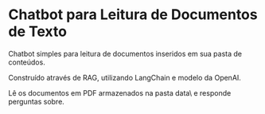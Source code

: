 # Chatbot para Leitura de Documentos de Texto

Chatbot simples para leitura de documentos inseridos em sua pasta de conteúdos. 

Construído através de RAG, utilizando LangChain e modelo da OpenAI.

Lê os documentos em PDF armazenados na pasta data\ e responde perguntas sobre. 


